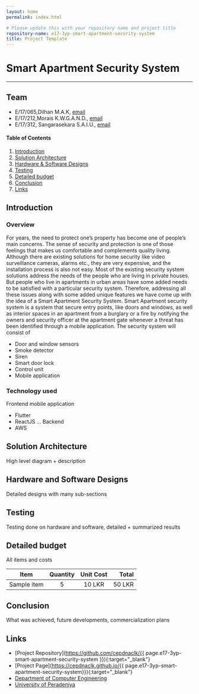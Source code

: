 ```yaml
---
layout: home
permalink: index.html

# Please update this with your repository name and project title
repository-name: e17-3yp-smart-apartment-security-system
title: Project Template
---
```


[comment]: # "This is the standard layout for the project, but you can clean this and use your own template"

# Smart Apartment Security System

---

## Team
-  E/17/065,Dilhan M.A.K, [email](mailto:e17065@eng.pdn.ac.lk)
-  E/17/212,Morais K.W.G.A.N.D., [email](mailto:e17212@eng.pdn.ac.lk)
-  E/17/312, Sangarasekara S.A.I.U., [email](mailto:e17312@eng.pdn.ac.lk)

<!-- Image (photo/drawing of the final hardware) should be here -->

<!-- This is a sample image, to show how to add images to your page. To learn more options, please refer [this](https://projects.ce.pdn.ac.lk/docs/faq/how-to-add-an-image/) -->

<!-- ![Sample Image](./images/sample.png) -->

#### Table of Contents
1. [Introduction](#introduction)
2. [Solution Architecture](#solution-architecture )
3. [Hardware & Software Designs](#hardware-and-software-designs)
4. [Testing](#testing)
5. [Detailed budget](#detailed-budget)
6. [Conclusion](#conclusion)
7. [Links](#links)

## Introduction
### Overview
  For years, the need to protect one’s property has become one of people’s main concerns. The sense of security and protection is one of those feelings that makes us comfortable and complements quality living.
Although there are existing solutions for home security like video surveillance cameras, alarms etc., they are very expensive, and the installation process is also not easy.
Most of the existing security system solutions address the needs of the people who are living in private houses. But people who live in apartments in urban areas have some added needs to be satisfied with a particular security system.
Therefore, addressing all these issues along with some added unique features we have come up with the idea of a Smart Apartment Security System. Smart Apartment security system is a system that secure entry points, like doors and windows, as well as interior spaces in an apartment from a burglary or a fire by notifying the owners and security officer at the apartment gate whenever a threat has been identified through a mobile application.
The security system will consist of
- Door and window sensors
- Smoke detector 
- Siren   
- Smart door lock   
- Control unit   
- Mobile application

### Technology used
Frontend mobile application
- Flutter
- ReactJS
... Backend
- AWS



## Solution Architecture

High level diagram + description

## Hardware and Software Designs

Detailed designs with many sub-sections

## Testing

Testing done on hardware and software, detailed + summarized results

## Detailed budget

All items and costs

| Item          | Quantity  | Unit Cost  | Total  |
| ------------- |:---------:|:----------:|-------:|
| Sample item   | 5         | 10 LKR     | 50 LKR |

## Conclusion

What was achieved, future developments, commercialization plans

## Links

- [Project Repository](https://github.com/cepdnaclk/{{ page.e17-3yp-smart-apartment-security-system }}){:target="_blank"}
- [Project Page](https://cepdnaclk.github.io/{{ page.e17-3yp-smart-apartment-security-system}}){:target="_blank"}
- [Department of Computer Engineering](http://www.ce.pdn.ac.lk/)
- [University of Peradeniya](https://eng.pdn.ac.lk/)

[//]: # (Please refer this to learn more about Markdown syntax)
[//]: # (https://github.com/adam-p/markdown-here/wiki/Markdown-Cheatsheet)
